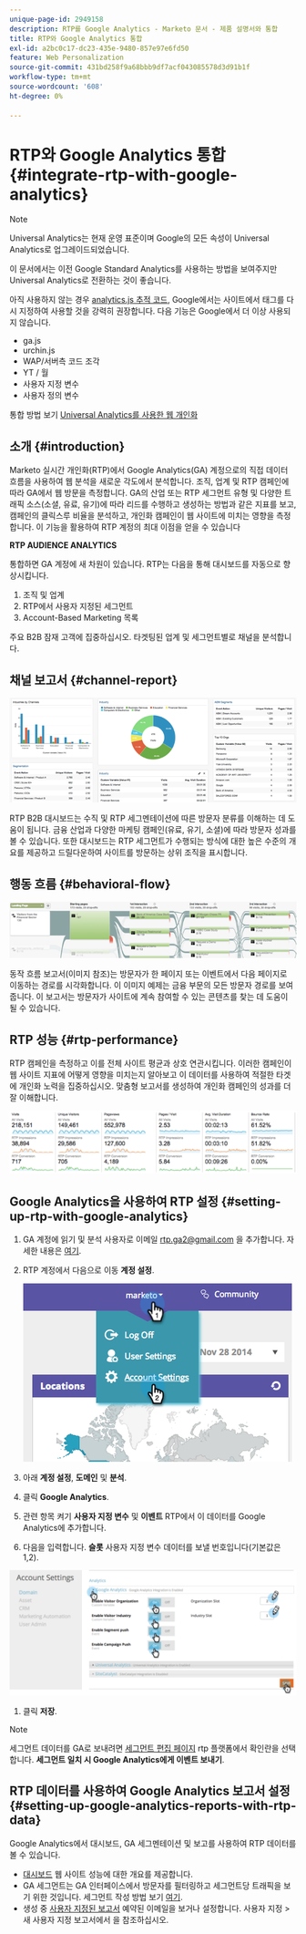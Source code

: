 ```yaml
---
unique-page-id: 2949158
description: RTP를 Google Analytics - Marketo 문서 - 제품 설명서와 통합
title: RTP와 Google Analytics 통합
exl-id: a2bc0c17-dc23-435e-9480-857e97e6fd50
feature: Web Personalization
source-git-commit: 431bd258f9a68bbb9df7acf043085578d3d91b1f
workflow-type: tm+mt
source-wordcount: '608'
ht-degree: 0%

---
```


# RTP와 Google Analytics 통합 {#integrate-rtp-with-google-analytics}

>[!NOTE]
>
>Universal Analytics는 현재 운영 표준이며 Google의 모든 속성이 Universal Analytics로 업그레이드되었습니다.
>
>이 문서에서는 이전 Google Standard Analytics를 사용하는 방법을 보여주지만 Universal Analytics로 전환하는 것이 좋습니다.
>
>아직 사용하지 않는 경우 [analytics.js 추적 코드](https://developers.google.com/analytics/devguides/collection/analyticsjs/), Google에서는 사이트에서 태그를 다시 지정하여 사용할 것을 강력히 권장합니다. 다음 기능은 Google에서 더 이상 사용되지 않습니다.
>
>* ga.js
>* urchin.js
>* WAP/서버측 코드 조각
>* YT / 월
>* 사용자 지정 변수
>* 사용자 정의 변수
>
>통합 방법 보기 [Universal Analytics를 사용한 웹 개인화](/help/marketo/product-docs/web-personalization/reporting-for-web-personalization/web-analytics-integrations/integrate-rtp-with-google-universal-analytics.md)

## 소개 {#introduction}

Marketo 실시간 개인화(RTP)에서 Google Analytics(GA) 계정으로의 직접 데이터 흐름을 사용하여 웹 분석을 새로운 각도에서 분석합니다. 조직, 업계 및 RTP 캠페인에 따라 GA에서 웹 방문을 측정합니다. GA의 산업 또는 RTP 세그먼트 유형 및 다양한 트래픽 소스(소셜, 유료, 유기)에 따라 리드를 수행하고 생성하는 방법과 같은 지표를 보고, 캠페인의 클릭스루 비율을 분석하고, 개인화 캠페인이 웹 사이트에 미치는 영향을 측정합니다. 이 기능을 활용하여 RTP 계정의 최대 이점을 얻을 수 있습니다

**RTP AUDIENCE ANALYTICS**

통합하면 GA 계정에 새 차원이 있습니다. RTP는 다음을 통해 대시보드를 자동으로 향상시킵니다.

1. 조직 및 업계
1. RTP에서 사용자 지정된 세그먼트
1. Account-Based Marketing 목록

주요 B2B 잠재 고객에 집중하십시오. 타겟팅된 업계 및 세그먼트별로 채널을 분석합니다.

## 채널 보고서 {#channel-report}

![](assets/image2014-11-28-16-3a39-3a28.png)

RTP B2B 대시보드는 수직 및 RTP 세그멘테이션에 따른 방문자 분류를 이해하는 데 도움이 됩니다. 금융 산업과 다양한 마케팅 캠페인(유료, 유기, 소셜)에 따라 방문자 성과를 볼 수 있습니다. 또한 대시보드는 RTP 세그먼트가 수행되는 방식에 대한 높은 수준의 개요를 제공하고 드릴다운하여 사이트를 방문하는 상위 조직을 표시합니다.

## 행동 흐름 {#behavioral-flow}

![](assets/image2014-11-28-16-3a40-3a43.png)

동작 흐름 보고서(이미지 참조)는 방문자가 한 페이지 또는 이벤트에서 다음 페이지로 이동하는 경로를 시각화합니다. 이 이미지 예제는 금융 부문의 모든 방문자 경로를 보여 줍니다. 이 보고서는 방문자가 사이트에 계속 참여할 수 있는 콘텐츠를 찾는 데 도움이 될 수 있습니다.

## RTP 성능 {#rtp-performance}

RTP 캠페인을 측정하고 이를 전체 사이트 평균과 상호 연관시킵니다. 이러한 캠페인이 웹 사이트 지표에 어떻게 영향을 미치는지 알아보고 이 데이터를 사용하여 적절한 타겟에 개인화 노력을 집중하십시오. 맞춤형 보고서를 생성하여 개인화 캠페인의 성과를 더 잘 이해합니다.

![](assets/image2014-11-28-16-3a47-3a0.png)

## Google Analytics을 사용하여 RTP 설정 {#setting-up-rtp-with-google-analytics}

1. GA 계정에 읽기 및 분석 사용자로 이메일 rtp.ga2@gmail.com 을 추가합니다. 자세한 내용은 [여기](https://support.google.com/analytics/answer/2884495?hl=en).

1. RTP 계정에서 다음으로 이동 **계정 설정**.

   ![](assets/image2014-11-28-16-3a54-3a40.png)

1. 아래 **계정 설정**, **도메인** 및 **분석**.

1. 클릭 **Google Analytics**.

1. 관련 항목 켜기 **사용자 지정 변수** 및 **이벤트** RTP에서 이 데이터를 Google Analytics에 추가합니다.

1. 다음을 입력합니다. **슬롯** 사용자 지정 변수 데이터를 보낼 번호입니다(기본값은 1,2).

![](assets/image2014-11-28-17-3a0-3a17.png)

1. 클릭 **저장**.

>[!NOTE]
>
>세그먼트 데이터를 GA로 보내려면 [세그먼트 편집 페이지](/help/marketo/product-docs/web-personalization/using-web-segments/create-a-basic-web-segment.md) rtp 플랫폼에서 확인란을 선택합니다. **세그먼트 일치 시 Google Analytics에게 이벤트 보내기**.

## RTP 데이터를 사용하여 Google Analytics 보고서 설정 {#setting-up-google-analytics-reports-with-rtp-data}

Google Analytics에서 대시보드, GA 세그멘테이션 및 보고를 사용하여 RTP 데이터를 볼 수 있습니다.

* [대시보드](https://support.google.com/analytics/answer/1068216?hl=en) 웹 사이트 성능에 대한 개요를 제공합니다.
* GA 세그먼트는 GA 인터페이스에서 방문자를 필터링하고 세그먼트당 트래픽을 보기 위한 것입니다. 세그먼트 작성 방법 보기 [여기](https://support.google.com/analytics/answer/3124493?hl=en).
* 생성 중 [사용자 지정된 보고서](https://support.google.com/analytics/answer/1033013?hl=en) 예약된 이메일을 보거나 설정합니다. 사용자 지정 > 새 사용자 지정 보고서에서 을 참조하십시오.
